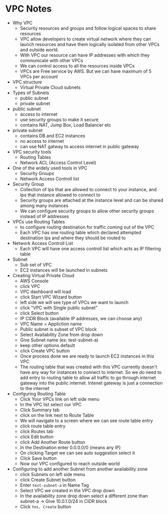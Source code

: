 # VPC Notes
* Why VPC
	* Security resources and groups and follow logical spaces to share resources
	* VPC allow developers to create virtual network where they can launch resources and have them logically isolated from other VPCs and outside world. 
	* With VPC our resource can have IP addresses with which they communicate with other VPCs
	* We can control access to all the resources inside VPCs
	* VPCs are Free service by AWS. But we can have maximum of 5 VPCs per account
* VPC structure	
	* Virtual Private Cloud subnets
* Types of Subnets
	* public subnet
	* private subnet
* public subnet	
	* access to internet
	* use security groups to make it secure
	* contains NAT, Jump Box, Load Balancer etc
* private subnet
	* contains DB and EC2 instances
	* no access to internet
	* can use NAT gatway to access internet in public gateway
* VPC security tools
	* Routing Tables
	* Network ACL (Access Control Level)
* One of the widely used tools in VPC
	* Security Groups
	* Network Access Controll list
* Security Group
	* Collection of Ips that are allowed to connect to your instance, and Ips that instance allowed to connect to
	* Security groups are attached at the instance level and can be shared among many instances
	* We can configure security groups to allow other security groups instead of IP addresses
* VPCs use Routing Tables
	* to configure routing destination for traffic coming out of the VPC
	* Each VPC has one routing table which declared attempted destination Ips and where they should be routed to
* Network Access Controll List
	* Each VPC will have one access controll list which acts as IP filtering table
* Subnet
	* Sub set of VPC
	* EC2 instances will be launched in subnets
* Creating Virtual Private Cloud
	* AWS Console
	* click VPC
	* VPC dashboard will load
	* click Start VPC Wizard button
	* left side we will see type of VPCs we want to launch
	* click "VPC with Single public subnet"
	* click Select button
	* IP CIDR Block (available IP addresses, we can choose any)
	* VPC Name = Appliction name
	* Public subnet is subset of VPC block
	* Select Availability Zone from drop down
	* Give Subnet name (ex: test-subnet-a)
	* keep other options default
	* click Create VPC button
	* Once process done we are ready to launch EC2 instances in this VPC
	* The routing table that was created with this VPC currently doesn't have any way for instances to connect to internet. So we do need to add entry to routing table to allow all traffic to go through internet gateway into the public internet. Intenet gateway is just a connection to the internet
* Confguring Routing Table
	* Click Your VPCs link on left side menu
	* In the VPC list select our VPC
	* Click Summary tab
	* click on the link next to Route Table
	* We will navigate to a screen where we can see route table entry
	* click route table entry
	* click Routes tab
	* click Edit button
	* click Add Another Route button
	* In the Destination enter 0.0.0.0/0 (means any IP)
	* On clicking Target we can see auto suggestion select it
	* Click Save button
	* Now our VPC configured to reach outside world
* Configuring to add another Subnet from another availability zone
	* click Subnets on left side menu
	* click Create Subnet button
	* Enter `test-subnet-a` in Name Tag
	* Select VPC we created in the VPC drop down
	* In the availability zone drop down select a different zone than subnet-a -> Give 10.0.1.0/24 in CIDR block
	* Click `Yes, Create` button